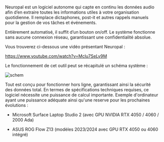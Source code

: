 



Neuropal est un logiciel autonome qui capte en continu les données audio afin d’en extraire toutes les informations utiles à votre organisation quotidienne.
Il remplace dictaphones, post-it et autres rappels manuels pour la gestion de vos tâches et événements.

Entièrement automatisé, il suffit d’un bouton on/off. Le système fonctionne sans aucune connexion réseau, garantissant une confidentialité absolue. 




Vous trouverez ci-dessous une vidéo présentant Neuropal :



https://www.youtube.com/watch?v=Mclu7SeLy9M






  



Le fonctionnement de cet outil peut se récapitulé un schéma système : 



![schem](https://github.com/user-attachments/assets/7d93b0a1-325e-4b20-b0b8-3871fe7a364c)













 

Tout est conçu pour fonctionner hors ligne, garantissant ainsi la sécurité des données total.
En termes de spécifications techniques requises, ce logiciel nécessite une puissance de calcul importante. 
Exemple d'ordinateur ayant une puissance adéquate ainsi qu'une reserve pour les prochaines évolutions : 

- Microsoft Surface Laptop Studio 2 (avec GPU NVIDIA RTX 4050 / 4060 / 2000 Ada)

- ASUS ROG Flow Z13 (modèles 2023/2024 avec GPU RTX 4050 ou 4060 intégré)






















